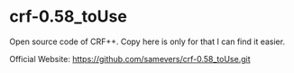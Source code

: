 # crf-0.58_toUse
Open source code of CRF++. Copy here is only for that I can find it easier. 

Official Website:
https://github.com/samevers/crf-0.58_toUse.git
